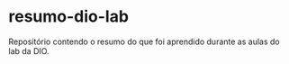 # resumo-dio-lab
Repositório contendo o resumo do que foi aprendido durante as aulas do lab da DIO.
